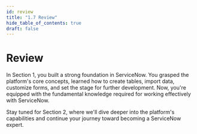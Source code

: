 ```yaml
---
id: review
title: "1.7 Review"
hide_table_of_contents: true
draft: false
---
```


# Review

In Section 1, you built a strong foundation in ServiceNow. You grasped the platform's core concepts, learned how to create tables, import data, customize forms, and set the stage for further development. Now, you're equipped with the fundamental knowledge required for working effectively with ServiceNow. 


Stay tuned for Section 2, where we'll dive deeper into the platform's capabilities and continue your journey toward becoming a ServiceNow expert.
